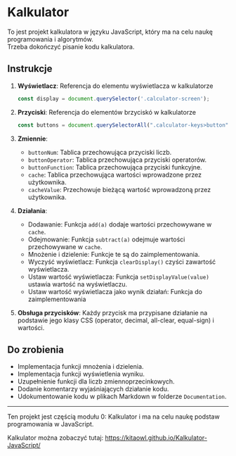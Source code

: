 # Kalkulator

To jest projekt kalkulatora w języku JavaScript, który ma na celu naukę programowania i algorytmów.  
Trzeba dokończyć pisanie kodu kalkulatora.

## Instrukcje

1. **Wyświetlacz**: Referencja do elementu wyświetlacza w kalkulatorze
    ```javascript
    const display = document.querySelector('.calculator-screen');
    ```

2. **Przyciski**: Referencja do elementów brzyciskó w kalkulatorze
    ```javascript
    const buttons = document.querySelectorAll(".calculator-keys>button");
    ```

3. **Zmiennie**:
    - `buttonNum`: Tablica przechowująca przyciski liczb.
    - `buttonOperator`: Tablica przechowująca przyciski operatorów.
    - `buttonFunction`: Tablica przechowująca przyciski funkcyjne.
    - `cache`: Tablica przechowująca wartości wprowadzone przez użytkownika.
    - `cacheValue`: Przechowuje bieżącą wartość wprowadzoną przez użytkownika.

4. **Działania**:
    - Dodawanie: Funkcja `add(a)` dodaje wartości przechowywane w `cache`.
    - Odejmowanie: Funkcja `subtract(a)` odejmuje wartości przechowywane w `cache`.
    - Mnożenie i dzielenie: Funkcje te są do zaimplementowania.
    - Wyczyść wyświetlacz: Funkcja `clearDisplay()` czyści zawartość wyświetlacza.
    - Ustaw wartość wyświetlacza: Funkcja `setDisplayValue(value)` ustawia wartość na wyświetlaczu.
    - Ustaw wartość wyświetlacza jako wynik działań: Funkcja do zaimplementowania

5. **Obsługa przycisków**: Każdy przycisk ma przypisane działanie na podstawie jego klasy CSS (operator, decimal, all-clear, equal-sign) i wartości.

## Do zrobienia

- Implementacja funkcji mnożenia i dzielenia.
- Implementacja funkcji wyświetlenia wyniku.
- Uzupełnienie funkcji dla liczb zmiennoprzecinkowych.
- Dodanie komentarzy wyjaśniających działanie kodu.
- Udokumentowanie kodu w plikach Markdown w folderze `Documentation`.


---

Ten projekt jest częścią modułu 0: Kalkulator i ma na celu naukę podstaw programowania w JavaScript.

Kalkulator można zobaczyć tutaj:
https://kitaowl.github.io/Kalkulator-JavaScript/
